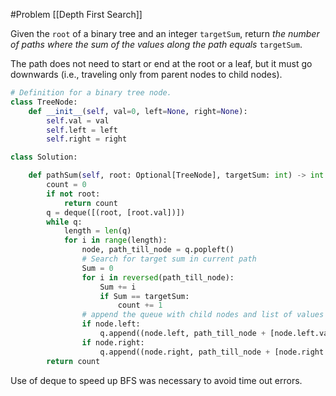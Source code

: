 #Problem 
[[Depth First Search]]

Given the `root` of a binary tree and an integer `targetSum`, return _the number of paths where the sum of the values along the path equals_ `targetSum`.

The path does not need to start or end at the root or a leaf, but it must go downwards (i.e., traveling only from parent nodes to child nodes).

```python
# Definition for a binary tree node.
class TreeNode:
    def __init__(self, val=0, left=None, right=None):
        self.val = val
        self.left = left
        self.right = right

class Solution:

    def pathSum(self, root: Optional[TreeNode], targetSum: int) -> int:
        count = 0
        if not root:
            return count
        q = deque([(root, [root.val])])
        while q:
            length = len(q)
            for i in range(length):
                node, path_till_node = q.popleft()
                # Search for target sum in current path
                Sum = 0
                for i in reversed(path_till_node):
                    Sum += i
                    if Sum == targetSum:
                        count += 1
                # append the queue with child nodes and list of values till them
                if node.left:
                    q.append((node.left, path_till_node + [node.left.val]))
                if node.right:
                    q.append((node.right, path_till_node + [node.right.val])) 
        return count
```
Use of deque to speed up BFS was necessary to avoid time out errors.